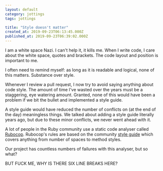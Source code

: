 ```yaml
---
layout: default
category: jottings
tags: jottings

title: "Style doesn't matter"
created_at: 2019-09-23T06:13:45.000Z
published_at: 2019-09-23T06:39:02.000Z
---
```

I am a white space Nazi. I can't help it, it kills me. When I write code, I care about the white space, quotes and brackets. The code layout and position is important to me.

I often need to remind myself: as long as it is readable and logical, none of this matters. Substance over style.

Whenever I review a pull request, I now try to avoid saying anything about code style. The amount of time I've wasted over the years must be a staggering, eye watering amount. Granted, none of this would have been a problem if we bit the bullet and implemented a style guide.

A style guide would have reduced the number of conflicts on (at the end of the day) meaningless things. We talked about adding a style guide literally years ago, but due to these minor conflicts, we never went ahead with it.

A lot of people in the Ruby community use a static code analyser called [Rubocop](https://github.com/rubocop-hq/rubocop). Rubocop's rules are based on the community [style guide](https://rubystyle.guide/) which covers anything from number of spaces to method styles.

Our project has countless numbers of failures with this analyser, but so what?

BUT FUCK ME, WHY IS THERE SIX LINE BREAKS HERE?
